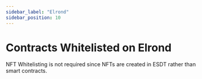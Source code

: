 ```yaml
---
sidebar_label: "Elrond"
sidebar_position: 10
---
```


# Contracts Whitelisted on Elrond

NFT Whitelisting is not required since NFTs are created in ESDT rather than smart contracts.